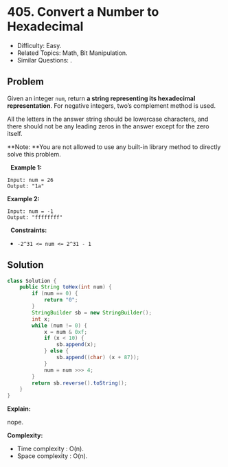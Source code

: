 # 405. Convert a Number to Hexadecimal

- Difficulty: Easy.
- Related Topics: Math, Bit Manipulation.
- Similar Questions: .

## Problem

Given an integer ```num```, return **a string representing its hexadecimal representation**. For negative integers, two’s complement method is used.

All the letters in the answer string should be lowercase characters, and there should not be any leading zeros in the answer except for the zero itself.

**Note: **You are not allowed to use any built-in library method to directly solve this problem.

 
**Example 1:**
```
Input: num = 26
Output: "1a"
```

**Example 2:**
```
Input: num = -1
Output: "ffffffff"
```
 
**Constraints:**


	
- ```-2^31 <= num <= 2^31 - 1```



## Solution

```java
class Solution {
    public String toHex(int num) {
        if (num == 0) {
            return "0";
        }
        StringBuilder sb = new StringBuilder();
        int x;
        while (num != 0) {
            x = num & 0xf;
            if (x < 10) {
                sb.append(x);
            } else {
                sb.append((char) (x + 87));
            }
            num = num >>> 4;
        }
        return sb.reverse().toString();
    }
}
```

**Explain:**

nope.

**Complexity:**

* Time complexity : O(n).
* Space complexity : O(n).
